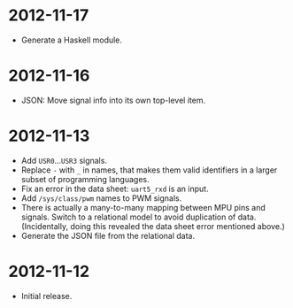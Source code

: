 # 2012-11-17

* Generate a Haskell module.

# 2012-11-16

* JSON: Move signal info into its own top-level item.

# 2012-11-13

* Add `USR0`…`USR3` signals.
* Replace `-` with `_` in names, that makes them valid identifiers in a larger
  subset of programming languages.
* Fix an error in the data sheet: `uart5_rxd` is an input.
* Add `/sys/class/pwm` names to PWM signals.
* There is actually a many-to-many mapping between MPU pins and signals. Switch
  to a relational model to avoid duplication of data. (Incidentally, doing this
  revealed the data sheet error mentioned above.)
* Generate the JSON file from the relational data.

# 2012-11-12

* Initial release.

